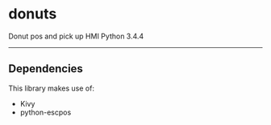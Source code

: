 # donuts
Donut pos and pick up HMI
Python 3.4.4

------------
Dependencies
------------

This library makes use of:

* Kivy
* python-escpos 
